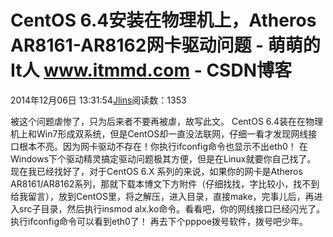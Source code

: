 
# CentOS 6.4安装在物理机上，Atheros AR8161-AR8162网卡驱动问题 - 萌萌的It人 www.itmmd.com - CSDN博客


2014年12月06日 13:31:54[Jlins](https://me.csdn.net/dyllove98)阅读数：1353


被这个问题虐惨了，只为后来者不要再被虐，故写此文。
CentOS 6.4装在在物理机上和Win7形成双系统，但是CentOS却一直没法联网，仔细一看才发现网线接口根本不亮。因为网卡驱动不存在！你执行ifconfig命令也显示不出eth0！
在Windows下个驱动精灵搞定驱动问题极其方便，但是在Linux就要你自己找了。
现在我已经找好了，对于CentOS 6.X 系列的来说，如果你的网卡是Atheros AR8161/AR8162系列，那就下载本博文下方附件（仔细找找，字比较小，找不到给我留言），放到CentOS里，将之解压，进入目录，直接make，完事儿后，再进入src子目录，然后执行insmod alx.ko命令。看看吧，你的网线接口已经闪光了。执行ifconfig命令可以看到eth0了！
再去下个pppoe拨号软件，拨号吧少年。

